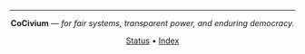 <!-- status: stub; target: 150+ words -->
<!-- status: stub; target: 150+ words -->
<!-- status: stub; target: 150+ words -->
<!-- status: stub; target: 150+ words -->
---

<div align="center">

**CoCivium** — *for fair systems, transparent power, and enduring democracy.*

[Status](../status/README.md) • [Index](../INDEX.md)

</div>




